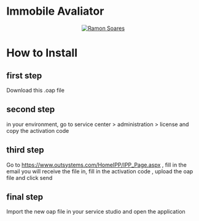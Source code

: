 # Immobile Avaliator


<p align="center">	
   <a href="https://www.linkedin.com/in/ramon-soares-tecnologia/">
      <img alt="Ramon Soares" src="https://img.shields.io/badge/-RamonSoares-8257E5?style=flat&logo=Linkedin&logoColor=white" />
   </a>
  
</p>

# How to Install
## first step
Download this .oap file

## second step

in your environment, go to service center > administration > license and copy the activation code

## third step
Go to https://www.outsystems.com/HomeIPP/IPP_Page.aspx , fill in the email you will receive the file in, fill in the activation code , upload the oap file and click send

## final step

Import the new oap file in your service studio and open the application
